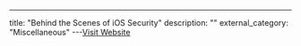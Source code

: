 ---
title: "Behind the Scenes of iOS Security"
description: ""
external_category: "Miscellaneous"
---[Visit Website](https://www.youtube.com/watch?v=BLGFriOKz6U)

